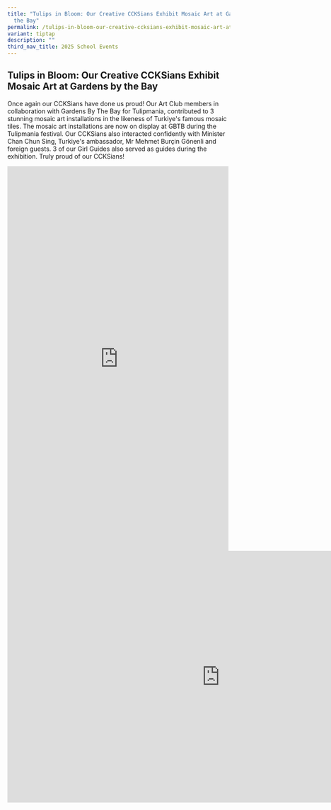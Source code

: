 ```yaml
---
title: "Tulips in Bloom: Our Creative CCKSians Exhibit Mosaic Art at Gardens by
  the Bay"
permalink: /tulips-in-bloom-our-creative-ccksians-exhibit-mosaic-art-at-gardens-by-the-bay/
variant: tiptap
description: ""
third_nav_title: 2025 School Events
---
```

<h2><strong>Tulips in Bloom: Our Creative CCKSians Exhibit Mosaic Art at Gardens by the Bay</strong></h2>
<p>Once again our CCKSians have done us proud! Our Art Club members in collaboration
with Gardens By The Bay for Tulipmania, contributed to 3 stunning mosaic
art installations in the likeness of Turkiye's famous mosaic tiles. The
mosaic art installations are now on display at GBTB during the Tulipmania
festival. Our CCKSians also interacted confidently with Minister Chan Chun
Sing, Turkiye's ambassador, Mr Mehmet Burçin Gönenli and foreign guests.
3 of our Girl Guides also served as guides during the exhibition. Truly
proud of our CCKSians!</p>
<div class="iframe-wrapper">
<iframe style="border:none;overflow:hidden" height="869" width="500" allowfullscreen="true" frameborder="0" src="https://www.facebook.com/plugins/post.php?href=https%3A%2F%2Fwww.facebook.com%2FChanChunSing.SG%2Fposts%2Fpfbid0yGRPU43s7iz3dc8xqL2piJkF1dnoXLC7WG8kLLCSw4rfKYcXkkoeJDikiK8FSXmXl&amp;show_text=true&amp;width=500"></iframe>
</div>
<div class="iframe-wrapper">
<iframe height="569" width="960" allowfullscreen="true" frameborder="0" src="https://docs.google.com/presentation/d/e/2PACX-1vT-dK2bsUO8t4CRzqXASjPb1QO1dnj-I9HhgXbMqdxTU2_tEdiwf6qKQFLfEqf62sRRDeZi13W5uN0p/pubembed?start=true&amp;loop=true&amp;delayms=3000"></iframe>
</div>
<p></p>